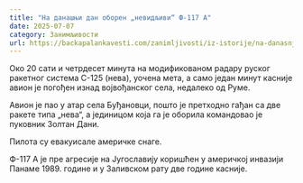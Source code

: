 ```yaml
---
title: "На данашњи дан оборен „невидљиви“ Ф-117 А"
date: 2025-07-07
category: Занимљивости
url: https://backapalankavesti.com/zanimljivosti/iz-istorije/na-danasnji-dan-oboren-nevidljivi-f-117-a2/
---
```


Око 20 сати и четрдесет минута на модификованом радару руског ракетног система С-125 (нева), уочена мета, а само један минут касније авион је погођен изнад војвођанског села, недалеко од Руме.

Авион је пао у атар села Буђановци, пошто је претходно гађан са две ракете типа „нева“, а јединицом која га је оборила командовао је пуковник Золтан Дани.

Пилота су евакуисале америчке снаге.

Ф-117 А је пре агресије на Југославију коришћен у америчкој инвазији Панаме 1989. године и у Заливском рату две године касније.
